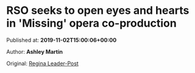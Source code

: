 
# RSO seeks to open eyes and hearts in 'Missing' opera co-production

Published at: **2019-11-02T15:00:06+00:00**

Author: **Ashley Martin**

Original: [Regina Leader-Post](https://leaderpost.com/entertainment/local-arts/rso-seeks-to-open-eyes-and-hearts-in-missing-opera-co-production)


